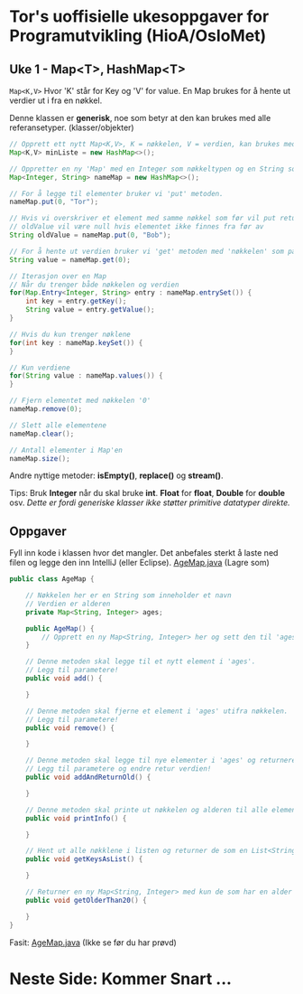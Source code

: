 # Tor's uoffisielle ukesoppgaver for Programutvikling (HioA/OsloMet)
## Uke 1 - Map\<T\>, HashMap\<T\>
`Map<K,V>` Hvor 'K' står for Key og 'V' for value. En Map brukes for å hente ut verdier ut i fra en nøkkel.

Denne klassen er **generisk**, noe som betyr at den kan brukes med alle referansetyper. (klasser/objekter)

```java
// Opprett ett nytt Map<K,V>, K = nøkkelen, V = verdien, kan brukes med alle referansetyper.
Map<K,V> minListe = new HashMap<>();

// Oppretter en ny 'Map' med en Integer som nøkkeltypen og en String som verditypen.
Map<Integer, String> nameMap = new HashMap<>();

// For å legge til elementer bruker vi 'put' metoden.
nameMap.put(0, "Tor");

// Hvis vi overskriver et element med samme nøkkel som før vil put returnere det gamle objektet
// oldValue vil være null hvis elementet ikke finnes fra før av
String oldValue = nameMap.put(0, "Bob");

// For å hente ut verdien bruker vi 'get' metoden med 'nøkkelen' som parameter.
String value = nameMap.get(0);

// Iterasjon over en Map
// Når du trenger både nøkkelen og verdien
for(Map.Entry<Integer, String> entry : nameMap.entrySet()) {
	int key = entry.getKey();
	String value = entry.getValue();
}

// Hvis du kun trenger nøklene
for(int key : nameMap.keySet()) {
}

// Kun verdiene
for(String value : nameMap.values()) {
}

// Fjern elementet med nøkkelen '0'
nameMap.remove(0);

// Slett alle elementene
nameMap.clear();

// Antall elementer i Map'en
nameMap.size();


```
Andre nyttige metoder: **isEmpty()**, **replace()** og **stream()**.

Tips: Bruk **Integer** når du skal bruke **int**. **Float** for **float**, **Double** for **double** osv.
*Dette er fordi generiske klasser ikke støtter primitive datatyper direkte.*

## Oppgaver
Fyll inn kode i klassen hvor det mangler.
Det anbefales sterkt å laste ned filen og legge den inn IntelliJ (eller Eclipse).
[AgeMap.java](http://nudua.com/files/AgeMap.java) (Lagre som)

```java
public class AgeMap {

    // Nøkkelen her er en String som inneholder et navn
    // Verdien er alderen
    private Map<String, Integer> ages;

    public AgeMap() {
        // Opprett en ny Map<String, Integer> her og sett den til 'ages' feltet
    }

    // Denne metoden skal legge til et nytt element i 'ages'.
    // Legg til parametere!
    public void add() {

    }

    // Denne metoden skal fjerne et element i 'ages' utifra nøkkelen.
    // Legg til parametere!
    public void remove() {

    }

    // Denne metoden skal legge til nye elementer i 'ages' og returnere den gamle verdien hvis den finnes.
    // Legg til parametere og endre retur verdien!
    public void addAndReturnOld() {

    }

    // Denne metoden skal printe ut nøkkelen og alderen til alle elementer i ages.
    public void printInfo() {

    }

    // Hent ut alle nøkklene i listen og returner de som en List<String>
    public void getKeysAsList() {

    }

    // Returner en ny Map<String, Integer> med kun de som har en alder over 20 år, husk verdien = alder.
    public void getOlderThan20() {

    }
}
```
Fasit: [AgeMap.java](http://nudua.com/files/NameCollection.java) (Ikke se før du har prøvd)


# Neste Side: Kommer Snart ... #